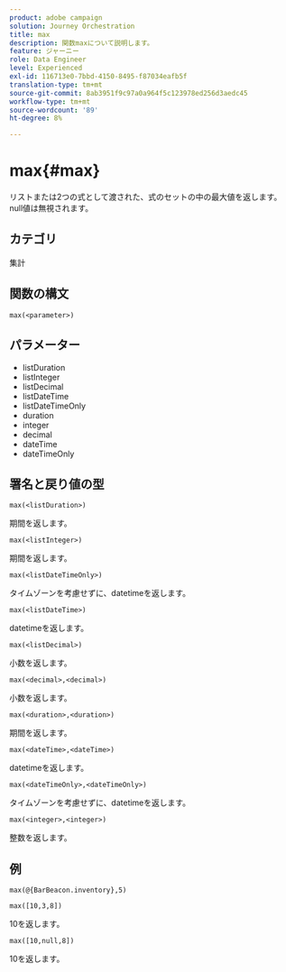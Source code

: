 ```yaml
---
product: adobe campaign
solution: Journey Orchestration
title: max
description: 関数maxについて説明します。
feature: ジャーニー
role: Data Engineer
level: Experienced
exl-id: 116713e0-7bbd-4150-8495-f87034eafb5f
translation-type: tm+mt
source-git-commit: 8ab3951f9c97a0a964f5c123978ed256d3aedc45
workflow-type: tm+mt
source-wordcount: '89'
ht-degree: 8%

---
```


# max{#max}

リストまたは2つの式として渡された、式のセットの中の最大値を返します。 null値は無視されます。

## カテゴリ

集計

## 関数の構文

`max(<parameter>)`

## パラメーター

* listDuration
* listInteger
* listDecimal
* listDateTime
* listDateTimeOnly
* duration
* integer
* decimal
* dateTime
* dateTimeOnly

## 署名と戻り値の型

`max(<listDuration>)`

期間を返します。

`max(<listInteger>)`

期間を返します。

`max(<listDateTimeOnly>)`

タイムゾーンを考慮せずに、datetimeを返します。

`max(<listDateTime>)`

datetimeを返します。

`max(<listDecimal>)`

小数を返します。

`max(<decimal>,<decimal>)`

小数を返します。

`max(<duration>,<duration>)`

期間を返します。

`max(<dateTime>,<dateTime>)`

datetimeを返します。

`max(<dateTimeOnly>,<dateTimeOnly>)`

タイムゾーンを考慮せずに、datetimeを返します。

`max(<integer>,<integer>)`

整数を返します。

## 例

`max(@{BarBeacon.inventory},5)`

`max([10,3,8])`

10を返します。

`max([10,null,8])`

10を返します。
